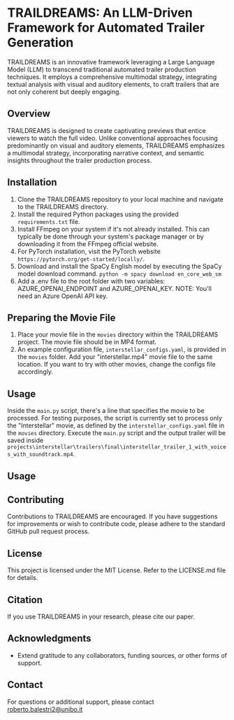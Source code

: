 # TRAILDREAMS: An LLM-Driven Framework for Automated Trailer Generation

TRAILDREAMS is an innovative framework leveraging a Large Language Model (LLM) to transcend traditional automated trailer production techniques. It employs a comprehensive multimodal strategy, integrating textual analysis with visual and auditory elements, to craft trailers that are not only coherent but deeply engaging.

## Overview

TRAILDREAMS is designed to create captivating previews that entice viewers to watch the full video. Unlike conventional approaches focusing predominantly on visual and auditory elements, TRAILDREAMS emphasizes a multimodal strategy, incorporating narrative context, and semantic insights throughout the trailer production process.

## Installation

1. Clone the TRAILDREAMS repository to your local machine and navigate to the TRAILDREAMS directory.
2. Install the required Python packages using the provided `requirements.txt` file.
3. Install FFmpeg on your system if it's not already installed. This can typically be done through your system's package manager or by downloading it from the FFmpeg official website.
4. For PyTorch installation, visit the PyTorch website ```https://pytorch.org/get-started/locally/```.
5. Download and install the SpaCy English model by executing the SpaCy model download command.
```python -m spacy download en_core_web_sm```
6. Add a .env file to the root folder with two variables: AZURE_OPENAI_ENDPOINT and AZURE_OPENAI_KEY. NOTE: You'll need an Azure OpenAI API key.

## Preparing the Movie File

1. Place your movie file in the `movies` directory within the TRAILDREAMS project. The movie file should be in MP4 format.
2. An example configuration file, `interstellar_configs.yaml`, is provided in the `movies` folder. Add your "interstellar.mp4" movie file to the same location. If you want to try with other movies, change the configs file accordingly.

## Usage


Inside the `main.py` script, there's a line that specifies the movie to be processed. For testing purposes, the script is currently set to process only the "Interstellar" movie, as defined by the `interstellar_configs.yaml` file in the `movies` directory.
Execute the `main.py` script and the output trailer will be saved inside ```projects\interstellar\trailers\final\interstellar_trailer_1_with_voices_with_soundtrack.mp4```.


## Usage
## Contributing

Contributions to TRAILDREAMS are encouraged. If you have suggestions for improvements or wish to contribute code, please adhere to the standard GitHub pull request process.

## License

This project is licensed under the MIT License. Refer to the LICENSE.md file for details.

## Citation

If you use TRAILDREAMS in your research, please cite our paper.

## Acknowledgments

- Extend gratitude to any collaborators, funding sources, or other forms of support.

## Contact

For questions or additional support, please contact roberto.balestri2@unibo.it
